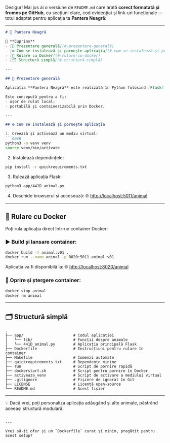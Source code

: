 Desigur! Mai jos ai o versiune de `README.md` care arată **corect formatată și frumos pe GitHub**, cu secțiuni clare, cod evidențiat și link-uri funcționale — totul adaptat pentru aplicația ta **Pantera Neagră**:

---

````markdown
# 🐆 Pantera Neagră

📑 **Cuprins**
- [🐾 Prezentare generală](#-prezentare-generală)
- [⚙️ Cum se instalează și pornește aplicația](#️-cum-se-instalează-și-pornește-aplicația)
- [🐳 Rulare cu Docker](#-rulare-cu-docker)
- [🗂 Structură simplă](#-structură-simplă)

---

## 🐾 Prezentare generală

Aplicația **Pantera Neagră** este realizată în Python folosind [Flask]. Face parte din proiectul `curs_SCC_25_animale` și oferă o interfață web care afișează informații esențiale despre această felină fascinantă.

Este concepută pentru a fi:
- ușor de rulat local;
- portabilă și containerizabilă prin Docker.

---

## ⚙️ Cum se instalează și pornește aplicația

1. Creează și activează un mediu virtual:
```bash
python3 -m venv venv
source venv/bin/activate
````

2. Instalează dependințele:

```bash
pip install -r quickrequirements.txt
```

3. Rulează aplicația Flask:

```bash
python3 app/441D_animal.py
```

4. Deschide browserul și accesează:
   🌐 [http://localhost:5011/animal](http://localhost:5011/animal)

---

## 🐳 Rulare cu Docker

Poți rula aplicația direct într-un container Docker:

### ▶️ Build și lansare container:

```bash
docker build -t animal:v01 .
docker run --name animal -p 8020:5011 animal:v01
```

Aplicația va fi disponibilă la:
🌐 [http://localhost:8020/animal](http://localhost:8020/animal)

### 🧹 Oprire și ștergere container:

```bash
docker stop animal
docker rm animal
```

---

## 🗂 Structură simplă

```text
.
├── app/                      # Codul aplicației
│   └── lib/                  # Funcții despre animale
│   └── 441D_animal.py        # Aplicația principală Flask
├── Dockerfile                # Instrucțiuni pentru rulare în container
├── Makefile                  # Comenzi automate
├── quickrequirements.txt     # Dependențe minime
├── run                       # Script de pornire rapidă
├── dockerstart.sh            # Script pentru pornire în Docker
├── activeaza_venv            # Script de activare a mediului virtual
├── .gitignore                # Fișiere de ignorat în Git
├── LICENSE                   # Licență open-source
└── README.md                 # Acest fișier
```

---

💡 Dacă vrei, poți personaliza aplicația adăugând și alte animale, păstrând aceeași structură modulară.

```

---

Vrei să-ți ofer și un `Dockerfile` curat și minim, pregătit pentru acest setup?
```
